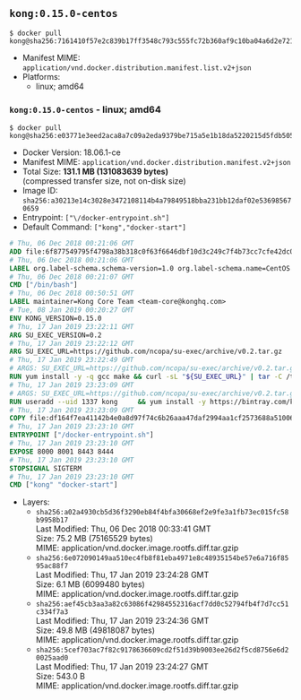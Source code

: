 ## `kong:0.15.0-centos`

```console
$ docker pull kong@sha256:7161410f57e2c839b17ff3548c793c555fc72b360af9c10ba04a6d2e72158a0d
```

-	Manifest MIME: `application/vnd.docker.distribution.manifest.list.v2+json`
-	Platforms:
	-	linux; amd64

### `kong:0.15.0-centos` - linux; amd64

```console
$ docker pull kong@sha256:e03771e3eed2aca8a7c09a2eda9379be715a5e1b18da5220215d5fdb5058e8bd
```

-	Docker Version: 18.06.1-ce
-	Manifest MIME: `application/vnd.docker.distribution.manifest.v2+json`
-	Total Size: **131.1 MB (131083639 bytes)**  
	(compressed transfer size, not on-disk size)
-	Image ID: `sha256:a30213e14c3028e3472108114b4a79849518bba231bb12daf02e536985670659`
-	Entrypoint: `["\/docker-entrypoint.sh"]`
-	Default Command: `["kong","docker-start"]`

```dockerfile
# Thu, 06 Dec 2018 00:21:06 GMT
ADD file:6f877549795f4798a38b318c0f63f6646dbf10d3c249c7f4b73cc7cfe42dc0f5 in / 
# Thu, 06 Dec 2018 00:21:06 GMT
LABEL org.label-schema.schema-version=1.0 org.label-schema.name=CentOS Base Image org.label-schema.vendor=CentOS org.label-schema.license=GPLv2 org.label-schema.build-date=20181205
# Thu, 06 Dec 2018 00:21:07 GMT
CMD ["/bin/bash"]
# Thu, 06 Dec 2018 00:50:51 GMT
LABEL maintainer=Kong Core Team <team-core@konghq.com>
# Tue, 08 Jan 2019 00:20:27 GMT
ENV KONG_VERSION=0.15.0
# Thu, 17 Jan 2019 23:22:11 GMT
ARG SU_EXEC_VERSION=0.2
# Thu, 17 Jan 2019 23:22:12 GMT
ARG SU_EXEC_URL=https://github.com/ncopa/su-exec/archive/v0.2.tar.gz
# Thu, 17 Jan 2019 23:22:49 GMT
# ARGS: SU_EXEC_URL=https://github.com/ncopa/su-exec/archive/v0.2.tar.gz SU_EXEC_VERSION=0.2
RUN yum install -y -q gcc make && curl -sL "${SU_EXEC_URL}" | tar -C /tmp -zxf - && make -C "/tmp/su-exec-${SU_EXEC_VERSION}" && cp "/tmp/su-exec-${SU_EXEC_VERSION}/su-exec" /usr/bin && rm -fr "/tmp/su-exec-${SU_EXEC_VERSION}" && yum autoremove -y -q gcc make && yum clean all -q && rm -fr /var/cache/yum/* /tmp/yum_save*.yumtx /root/.pki
# Thu, 17 Jan 2019 23:23:09 GMT
# ARGS: SU_EXEC_URL=https://github.com/ncopa/su-exec/archive/v0.2.tar.gz SU_EXEC_VERSION=0.2
RUN useradd --uid 1337 kong     && yum install -y https://bintray.com/kong/kong-community-edition-rpm/download_file?file_path=centos/7/kong-community-edition-$KONG_VERSION.el7.noarch.rpm     && yum clean all
# Thu, 17 Jan 2019 23:23:09 GMT
COPY file:df164f7ea41142b4e0a8d97f74c6b26aaa47daf2994aa1cf2573688a51006eee in /docker-entrypoint.sh 
# Thu, 17 Jan 2019 23:23:10 GMT
ENTRYPOINT ["/docker-entrypoint.sh"]
# Thu, 17 Jan 2019 23:23:10 GMT
EXPOSE 8000 8001 8443 8444
# Thu, 17 Jan 2019 23:23:10 GMT
STOPSIGNAL SIGTERM
# Thu, 17 Jan 2019 23:23:10 GMT
CMD ["kong" "docker-start"]
```

-	Layers:
	-	`sha256:a02a4930cb5d36f3290eb84f4bfa30668ef2e9fe3a1fb73ec015fc58b9958b17`  
		Last Modified: Thu, 06 Dec 2018 00:33:41 GMT  
		Size: 75.2 MB (75165529 bytes)  
		MIME: application/vnd.docker.image.rootfs.diff.tar.gzip
	-	`sha256:6e072090149aa510ec4fb8f81eba4971e8c48935154be57e6a716f8595ac88f7`  
		Last Modified: Thu, 17 Jan 2019 23:24:28 GMT  
		Size: 6.1 MB (6099480 bytes)  
		MIME: application/vnd.docker.image.rootfs.diff.tar.gzip
	-	`sha256:aef45cb3aa3a82c63086f42984552316acf7dd0c52794fb4f7d7cc51c334f7a3`  
		Last Modified: Thu, 17 Jan 2019 23:24:36 GMT  
		Size: 49.8 MB (49818087 bytes)  
		MIME: application/vnd.docker.image.rootfs.diff.tar.gzip
	-	`sha256:5cef703ac7f82c9178636609cd2f51d39b9003ee26d2f5cd8756e6d20025aad0`  
		Last Modified: Thu, 17 Jan 2019 23:24:27 GMT  
		Size: 543.0 B  
		MIME: application/vnd.docker.image.rootfs.diff.tar.gzip
